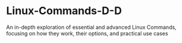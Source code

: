 # Linux-Commands-D-D
An in-depth exploration of essential and advanced Linux Commands, focusing on how they work, their options, and practical use cases
